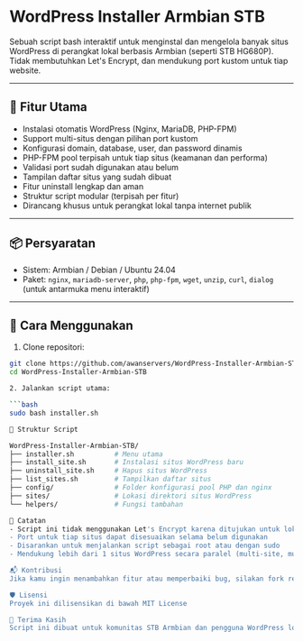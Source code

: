 # WordPress Installer Armbian STB

Sebuah script bash interaktif untuk menginstal dan mengelola banyak situs WordPress di perangkat lokal berbasis Armbian (seperti STB HG680P). Tidak membutuhkan Let's Encrypt, dan mendukung port kustom untuk tiap website.

---

## 🎯 Fitur Utama

- Instalasi otomatis WordPress (Nginx, MariaDB, PHP-FPM)
- Support multi-situs dengan pilihan port kustom
- Konfigurasi domain, database, user, dan password dinamis
- PHP-FPM pool terpisah untuk tiap situs (keamanan dan performa)
- Validasi port sudah digunakan atau belum
- Tampilan daftar situs yang sudah dibuat
- Fitur uninstall lengkap dan aman
- Struktur script modular (terpisah per fitur)
- Dirancang khusus untuk perangkat lokal tanpa internet publik

---

## 📦 Persyaratan

- Sistem: Armbian / Debian / Ubuntu 24.04
- Paket: `nginx`, `mariadb-server`, `php`, `php-fpm`, `wget`, `unzip`, `curl`, `dialog` (untuk antarmuka menu interaktif)

---

## 🚀 Cara Menggunakan

1. Clone repositori:

```bash
git clone https://github.com/awanservers/WordPress-Installer-Armbian-STB.git
cd WordPress-Installer-Armbian-STB

2. Jalankan script utama:

```bash
sudo bash installer.sh

🧩 Struktur Script

WordPress-Installer-Armbian-STB/
├── installer.sh          # Menu utama
├── install_site.sh       # Instalasi situs WordPress baru
├── uninstall_site.sh     # Hapus situs WordPress
├── list_sites.sh         # Tampilkan daftar situs
├── config/               # Folder konfigurasi pool PHP dan nginx
├── sites/                # Lokasi direktori situs WordPress
└── helpers/              # Fungsi tambahan

📝 Catatan
- Script ini tidak menggunakan Let's Encrypt karena ditujukan untuk lokal/STB tanpa domain publik
- Port untuk tiap situs dapat disesuaikan selama belum digunakan
- Disarankan untuk menjalankan script sebagai root atau dengan sudo
- Mendukung lebih dari 1 situs WordPress secara paralel (multi-site, multi-port)

📬 Kontribusi
Jika kamu ingin menambahkan fitur atau memperbaiki bug, silakan fork repo ini dan buat pull request. Semua kontribusi sangat diapresiasi!

🛡️ Lisensi
Proyek ini dilisensikan di bawah MIT License

🙌 Terima Kasih
Script ini dibuat untuk komunitas STB Armbian dan pengguna WordPress lokal oleh awanservers.com

